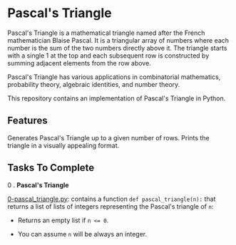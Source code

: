 # Pascal's Triangle

Pascal's Triangle is a mathematical triangle named after the French mathematician Blaise Pascal. It is a triangular array of numbers where each number is the sum of the two numbers directly above it. The triangle starts with a single 1 at the top and each subsequent row is constructed by summing adjacent elements from the row above.

Pascal's Triangle has various applications in combinatorial mathematics, probability theory, algebraic identities, and number theory.

This repository contains an implementation of Pascal's Triangle in Python.

## Features

Generates Pascal's Triangle up to a given number of rows.
Prints the triangle in a visually appealing format.

## Tasks To Complete

0 . **Pascal's Triangle**

[0-pascal_triangle.py](0-pascal_triangle.py): contains a function `def pascal_triangle(n):` that returns a list of lists of integers representing the Pascal's triangle of `n`:

+ Returns an empty list if `n <= 0`.

+ You can assume `n` will be always an integer.
